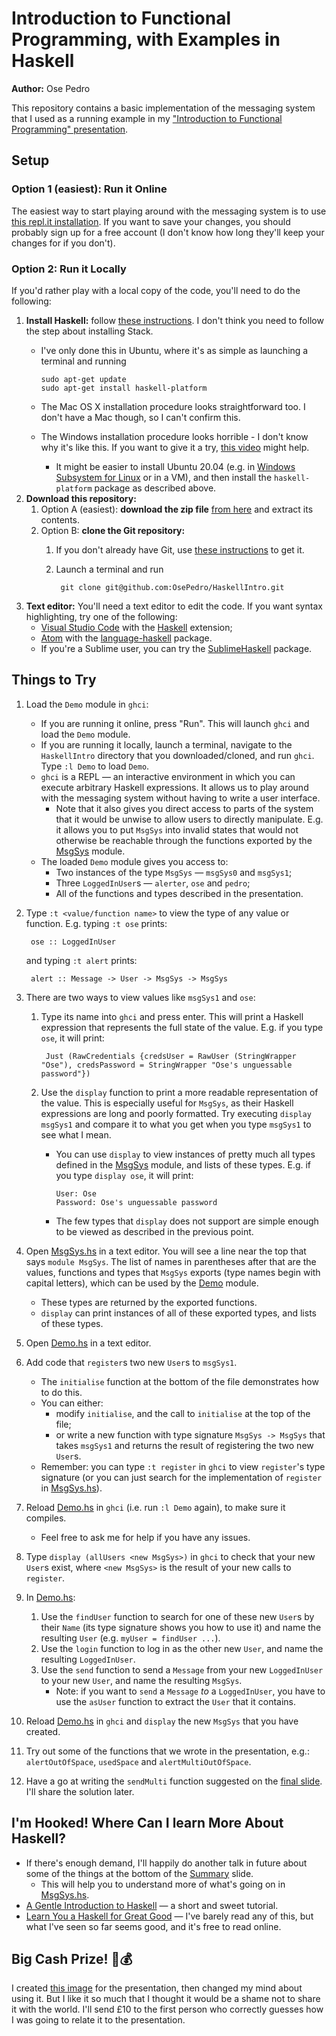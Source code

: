 # Introduction to Functional Programming, with Examples in Haskell

**Author:** Ose Pedro

This repository contains a basic implementation of the messaging system that I used as a running example in my ["Introduction to Functional Programming" presentation](https://docs.google.com/presentation/d/1bIBQewtYiaXQy0kvyWsJ3YTIPQMGXIq1hXNsOXZcURI).

## Setup

### Option 1 (easiest): Run it Online

The easiest way to start playing around with the messaging system is to use [this repl.it installation](https://repl.it/@OsePedro/HaskellIntro).
If you want to save your changes, you should probably sign up for a free account (I don't know how long they'll keep your changes for if you don't).

### Option 2: Run it Locally

If you'd rather play with a local copy of the code, you'll need to do the following:
1. **Install Haskell:** follow [these instructions](https://www.haskell.org/platform/).
   I don't think you need to follow the step about installing Stack.
    - I've only done this in Ubuntu, where it's as simple as launching a terminal and running

          sudo apt-get update
          sudo apt-get install haskell-platform

    - The Mac OS X installation procedure looks straightforward too.
      I don't have a Mac though, so I can't confirm this.
    - The Windows installation procedure looks horrible - I don't know why it's like this.
      If you want to give it a try, [this video](https://www.youtube.com/watch?v=gLr2u6CjSsM) might help.
        - It might be easier to install Ubuntu 20.04 (e.g. in [Windows Subsystem for Linux](https://docs.microsoft.com/en-us/windows/wsl/install-win10) or in a VM), and then install the `haskell-platform` package as described above.
1. **Download this repository:**
    1. Option A (easiest): **download the zip file** [from here](https://github.com/OsePedro/HaskellIntro/archive/master.zip) and extract its contents.
    1. Option B: **clone the Git repository:**
        1. If you don't already have Git, use [these instructions](https://git-scm.com/downloads) to get it.
        1. Launch a terminal and run

                git clone git@github.com:OsePedro/HaskellIntro.git

1. **Text editor:** You'll need a text editor to edit the code.
If you want syntax highlighting, try one of the following:
    - [Visual Studio Code](https://code.visualstudio.com/) with the [Haskell](https://marketplace.visualstudio.com/items?itemName=haskell.haskell) extension;
    - [Atom](https://atom.io/) with the [language-haskell](https://atom.io/packages/language-haskell) package.
    - If you're a Sublime user, you can try the [SublimeHaskell](https://packagecontrol.io/packages/SublimeHaskell) package.

## Things to Try

1. Load the `Demo` module in `ghci`:
    - If you are running it online, press "Run".
      This will launch `ghci` and load the `Demo` module.
    - If you are running it locally, launch a terminal, navigate to the `HaskellIntro` directory that you downloaded/cloned, and run `ghci`.
      Type `:l Demo` to load `Demo`.
    - `ghci` is a REPL &mdash; an interactive environment in which you can execute arbitrary Haskell expressions.
      It allows us to play around with the messaging system without having to write a user interface.
        - Note that it also gives you direct access to parts of the system that it would be unwise to allow users to directly manipulate.
          E.g. it allows you to put `MsgSys` into invalid states that would not otherwise be reachable through the functions exported by the [MsgSys](MsgSys.hs) module.
    - The loaded `Demo` module gives you access to:
        - Two instances of the type `MsgSys` &mdash; `msgSys0` and `msgSys1`;
        - Three `LoggedInUser`s &mdash; `alerter`, `ose` and `pedro`;
        - All of the functions and types described in the presentation.
1. Type `:t <value/function name>` to view the type of any value or function.
E.g. typing `:t ose` prints:

        ose :: LoggedInUser

    and typing `:t alert` prints:

        alert :: Message -> User -> MsgSys -> MsgSys

1. There are two ways to view values like `msgSys1` and `ose`:
    1. Type its name into `ghci` and press enter.
    This will print a Haskell expression that represents the full state of the value.
    E.g. if you type `ose`, it will print:

            Just (RawCredentials {credsUser = RawUser (StringWrapper "Ose"), credsPassword = StringWrapper "Ose's unguessable password"})

    1. Use the `display` function to print a more readable representation of the value.
    This is especially useful for `MsgSys`, as their Haskell expressions are long and poorly formatted.
    Try executing `display msgSys1` and compare it to what you get when you type `msgSys1` to see what I mean.
        - You can use `display` to view instances of pretty much all types defined in the [MsgSys](MsgSys.hs) module, and lists of these types.
        E.g. if you type `display ose`, it will print:

              User: Ose
              Password: Ose's unguessable password

        - The few types that `display` does not support are simple enough to be viewed as described in the previous point.
1. Open [MsgSys.hs](MsgSys.hs) in a text editor.
You will see a line near the top that says `module MsgSys`.
The list of names in parentheses after that are the values, functions and types that `MsgSys` exports (type names begin with capital letters), which can be used by the [Demo](Demo.hs) module.
    - These types are returned by the exported functions.
    - `display` can print instances of all of these exported types, and lists of these types.
1. Open [Demo.hs](Demo.hs) in a text editor.
1. Add code that `register`s two new `User`s to `msgSys1`.
    - The `initialise` function at the bottom of the file demonstrates how to do this.
    - You can either:
      - modify `initialise`, and the call to `initialise` at the top of the file;
      - or write a new function with type signature `MsgSys -> MsgSys` that takes `msgSys1` and returns the result of registering the two new `User`s.
    - Remember: you can type `:t register` in `ghci` to view `register`'s type signature (or you can just search for the implementation of `register` in [MsgSys.hs](MsgSys.hs)).
1. Reload [Demo.hs](Demo.hs) in `ghci` (i.e. run `:l Demo` again), to make sure it compiles.
    - Feel free to ask me for help if you have any issues.
1. Type `display (allUsers <new MsgSys>)` in `ghci` to check that your new `User`s exist, where `<new MsgSys>` is the result of your new calls to `register`.
1. In [Demo.hs](Demo.hs):
    1. Use the `findUser` function to search for one of these new `User`s by their `Name` (its type signature shows you how to use it) and name the resulting `User` (e.g. `myUser = findUser ...`).
    1. Use the `login` function to log in as the other new `User`, and name the resulting `LoggedInUser`.
    1. Use the `send` function to send a `Message` from your new `LoggedInUser` to your new `User`, and name the resulting `MsgSys`.
        - Note: if you want to `send` a `Message` _to_ a `LoggedInUser`, you have to use the `asUser` function to extract the `User` that it contains.
1. Reload [Demo.hs](Demo.hs) in `ghci` and `display` the new `MsgSys` that you have created.
1. Try out some of the functions that we wrote in the presentation, e.g.: `alertOutOfSpace`, `usedSpace` and `alertMultiOutOfSpace`.
1. Have a go at writing the `sendMulti` function suggested on the [final slide](https://docs.google.com/presentation/d/1bIBQewtYiaXQy0kvyWsJ3YTIPQMGXIq1hXNsOXZcURI/edit#slide=id.g9342e8f7da_2_30).
I'll share the solution later.

## I'm Hooked! Where Can I learn More About Haskell?

- If there's enough demand, I'll happily do another talk in future about some of the things at the bottom of the [Summary](https://docs.google.com/presentation/d/1bIBQewtYiaXQy0kvyWsJ3YTIPQMGXIq1hXNsOXZcURI/edit#slide=id.g964a3bf043_0_14) slide.
    - This will help you to understand more of what's going on in [MsgSys.hs](MsgSys.hs).
- [A Gentle Introduction to Haskell](https://www.haskell.org/tutorial/) &mdash; a short and sweet tutorial.
- [Learn You a Haskell for Great Good](http://learnyouahaskell.com/) &mdash; I've barely read any of this, but what I've seen so far seems good, and it's free to read online.

## Big Cash Prize! 🤑💰

I created [this image](images/chicks.svg) for the presentation, then changed my mind about using it.
But I like it so much that I thought it would be a shame not to share it with the world.
I'll send £10 to the first person who correctly guesses how I was going to relate it to the presentation.
